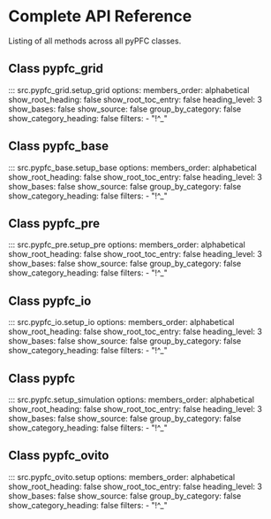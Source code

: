# Complete API Reference

Listing of all methods across all pyPFC classes.

## Class pypfc_grid

::: src.pypfc_grid.setup_grid
    options:
      members_order: alphabetical
      show_root_heading: false
      show_root_toc_entry: false
      heading_level: 3
      show_bases: false
      show_source: false
      group_by_category: false
      show_category_heading: false
      filters:
        - "!^_"

## Class pypfc_base

::: src.pypfc_base.setup_base
    options:
      members_order: alphabetical
      show_root_heading: false
      show_root_toc_entry: false
      heading_level: 3
      show_bases: false
      show_source: false
      group_by_category: false
      show_category_heading: false
      filters:
        - "!^_"

## Class pypfc_pre

::: src.pypfc_pre.setup_pre
    options:
      members_order: alphabetical
      show_root_heading: false
      show_root_toc_entry: false
      heading_level: 3
      show_bases: false
      show_source: false
      group_by_category: false
      show_category_heading: false
      filters:
        - "!^_"

## Class pypfc_io

::: src.pypfc_io.setup_io
    options:
      members_order: alphabetical
      show_root_heading: false
      show_root_toc_entry: false
      heading_level: 3
      show_bases: false
      show_source: false
      group_by_category: false
      show_category_heading: false
      filters:
        - "!^_"

## Class pypfc

::: src.pypfc.setup_simulation
    options:
      members_order: alphabetical
      show_root_heading: false
      show_root_toc_entry: false
      heading_level: 3
      show_bases: false
      show_source: false
      group_by_category: false
      show_category_heading: false
      filters:
        - "!^_"

## Class pypfc_ovito

::: src.pypfc_ovito.setup
    options:
      members_order: alphabetical
      show_root_heading: false
      show_root_toc_entry: false
      heading_level: 3
      show_bases: false
      show_source: false
      group_by_category: false
      show_category_heading: false
      filters:
        - "!^_"
